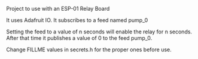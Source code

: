 Project to use with an ESP-01 Relay Board

It uses Adafruit IO.
It subscribes to a feed named pump_0

Setting the feed to a value of n seconds will enable the relay for n seconds.
After that time it publishes a value of 0 to the feed pump_0.

Change FILLME values in secrets.h for the proper ones before use.
